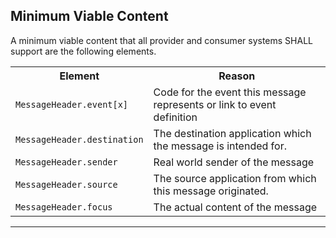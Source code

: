 ## Minimum Viable Content

A minimum viable content that all provider and consumer systems SHALL support are the following elements.

<table class="assets">
<tr>
<th width="30%">Element</th>
<th width="70%">Reason</th>
</tr>
<tr>
<td><code>MessageHeader.event[x]</code></td>
<td>Code for the event this message represents or link to event definition</td>
</tr>
<tr>
<td><code>MessageHeader.destination</code></td>
<td>The destination application which the message is intended for.
</td>
</tr>
<tr>
<td><code>MessageHeader.sender</code></td>
<td>Real world sender of the message</td>
</tr>
<tr>
<td><code>MessageHeader.source</code></td>
<td>The source application from which this message originated.
</td>
</tr>
<tr>
<td><code>MessageHeader.focus</code></td>
<td>The actual content of the message</td>
</tr>
<table>

---